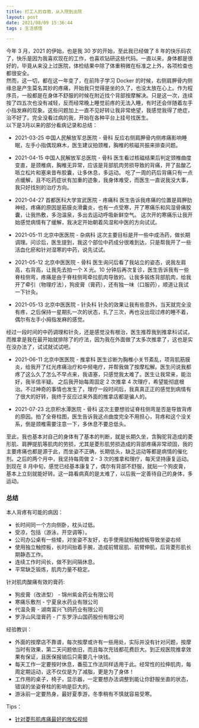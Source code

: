 ```yaml
---
title: 打工人的自救，从入院到出院
layout: post
date: 2021/08/09 15:36:44
tags : 生活感悟

---
```


今年 3 月，2021 的伊始，也是我 30 岁的开始，至此我已经做了 8 年的快乐码农了，快乐是因为我喜欢现在的工作，也喜欢钻研这些代码。一直以来，身体都是很好的，毕竟从来没上过医院，体检结果中除了体重稍微在标准之上外，各项检查也都很安全。
<br>
然而，这一切，都在这一年变了，在前阵子学习 Docker 的时候，右侧肩胛骨内侧缘总是产生莫名其妙的疼痛，开始我只觉得是坐的久了，也没太放在心上。作为程序员，一般都是在身体不舒服的时候在附近找个背部按摩解决。只是这一次，连续按了四五次也没有减轻，反而经常晚上睡觉前疼的无法入睡，有时还会伴随着左手小指发麻的现象。这些问题加上一直不见好转让我非常绝望，我感觉我得了绝症，治不好了。完全没看过病的我，开始在各种平台上挂号找医生。
<br>
以下是3月以来的部分看病记录和总结：

- 2021-03-25 中国人民解放军总医院 - 骨科
反应右侧肩胛骨内侧疼痛影响睡眠，左手小指偶现麻木，医生建议拍颈椎，胸椎的核磁共振来排查问题。

- 2021-04-15 中国人民解放军总医院 - 骨科
医生看过核磁结果后判定颈椎曲度变直，是颈椎病，胸椎无异常，应该是背部肌肉劳损导致的背痛，开了盐酸乙哌立松片和塞来昔布胶囊，让多休息，多运动。
吃了一周的药后背痛只有一点点缓解，且不吃药症状有加重的迹象，我身体难受，而医生一直说我没大事，我只好找别的治疗方向。

- 2021-04-27 首都医科大学宣武医院 - 疼痛科
医生告诉我疼痛的位置是肩胛肋神经，疼痛的原因是筋膜炎滑囊炎，也有一点受寒，开了寒痛乐和风湿骨痛胶囊，让我热敷，多泡温泉，多出去运动呼吸新鲜空气。
这次开的寒痛乐让我开始感觉病情有了缓解，我决定开始朝着风湿和中医的方向试试。

- 2021-05-11 北京中医医院 - 杂病科
这次主要目标是开一些中成汤药，做长期调理。问诊后，医生提到，我这个部位中药成分很难到达，只是帮我开了一些活血化瘀和针对湿寒的中药，说先试试。

- 2021-05-12 北京中医医院 - 骨科
医生询问后看了我站立的姿态，说我左肩高，右背高，让我先去拍一个 X 光。10 分钟后再次复诊，医生告诉我有一些脊柱侧弯，疼痛是由于脊柱侧弯牵拉肌肉导致的。让我多锻炼背部肌肉，给我开了牵引（物理疗法），狗皮膏（膏药），还有独一味（口服药），顺道让我试一下针灸。

- 2021-05-13 北京中医医院 - 针灸科
针灸的效果让我有些意外，当天就完全没有疼，之后保持一星期扎一次的状态，扎了三次，再也没出现过疼的睡不着，偶尔有左手小拇指发麻的感觉。

经过一段时间的中药调理和针灸，还是感觉没有根治，医生推荐我到推拿科试试，而推拿是我在最开始就排除了的疗法，因为我在外面做了太多次推拿了，这也是实在没办法了，试试就试试吧。

- 2021-06-11 北京中医医院 - 推拿科
医生诊断为胸椎小关节紊乱，项背肌筋膜炎，给我开了红光疼痛治疗和中频电疗，并帮我做了按摩松解。医生问说我都疼了这么久了怎么不早点来，我语塞，只感觉我太难了。医生让我常来，能治好，我半信半疑。
之后我开始每周固定 2 次推拿 4 次理疗，希望能彻底根治。不过神奇的事情也发生了，理疗一段时间后，我真真正正的感觉到病情有了很大的好转，我终于反应过来外面的推拿店都是骗人的。

- 2021-07-23 北京积水潭医院 - 骨科
这次主要想验证脊柱侧弯是否是导致背疼的原因。拍了全脊柱图，医生告诉我这点曲度完全不用担心，背疼和这个没关系，倒是颈椎需要注意一下，多休息不要总低头。

至此，我也基本对自己的身体有了基本的判断，就是长期久坐，含胸驼背造成的菱形肌、肩胛提肌等肌肉的劳损，尤其是菱形肌劳损造成的背部疼痛非常顽固，我的主要疼痛也都是源于此，而坐姿不正确，长期低头，缺乏运动等都是病情的催化剂。之后的两个月中，我坚持每周做 2 - 3 次的推拿和理疗，每天坚持康复运动。到现在 8 月中旬，感觉已经基本康复了，偶尔有背部不舒服，就贴一个狗皮膏，基本上立刻就能好转。这一路看病真的是太难了，以后我一定善待自己的身体，多运动。


### 总结
本人背疼有可能的病因：
- 长时间同一个方向侧卧，枕头过低。
- 受凉，包括（游泳，开空调等）。
- 公司办公桌有一些矮，对坐姿不友好，右手使用鼠标触控板导致坐姿右倾
- 使用独立触控板，长时间抬着手腕，造成前臂屈肌、前臂伸肌，后背菱形肌长期静态工作。
- 连续工作时间长，做不到间隔休息。
- 平常缺乏锻炼，肌肉力量不稳定。

针对肌肉酸痛有效的膏药:
- 狗皮膏（改进型） - 锦州紫金药业有限公司
- 寒痛乐敷剂 - 宁夏泉水药业有限公司
- 代温灸膏 - 湖南富兴飞鸽药业有限公司
- 罗浮山风湿膏药 - 广东罗浮山国药股份有限公司

经验教训：
- 外面的按摩店不靠谱，每次按摩或许有一些用处，实际并没有针对问题，按摩当时有效果，第二天问题依旧，而且每次充钱都花费巨大。到正规医院推拿效果有保证，且医保报销后只需要几十块钱。
- 每天工作一定要按时休息，番茄工作法同样适用于此。经常性的拉伸肌肉，每周定期运动，这不仅仅是为了减脂，更是为了身体！
- 工作用的桌子，椅子，显示器，一定要想办法调整到能让你舒服坐直的状态，错误的坐姿脊柱的影响是巨大的。
- 游泳前一定要热身，最好夏季游，冬季稍有不慎就容易受寒。

Tips：
- [针对菱形肌疼痛最好的放松视频](https://www.bilibili.com/video/BV1Dt4y1S7bf)
<br>